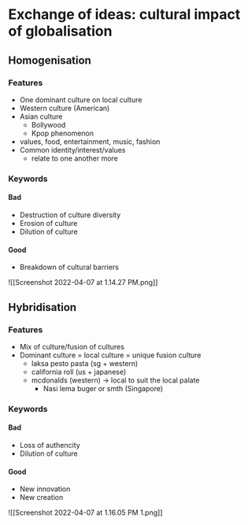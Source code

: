# Exchange of ideas: cultural impact of globalisation

## Homogenisation

### Features

- One dominant culture on local culture
- Western culture (American)
- Asian culture
	- Bollywood
	- Kpop phenomenon
- values, food, entertainment, music, fashion
- Common identity/interest/values
	- relate to one another more

### Keywords

#### Bad

- Destruction of culture diversity
- Erosion of culture
- Dilution of culture

#### Good

- Breakdown of cultural barriers

![[Screenshot 2022-04-07 at 1.14.27 PM.png]]

## Hybridisation

### Features

- Mix of culture/fusion of cultures
- Dominant culture = local culture = unique fusion culture
	- laksa pesto pasta (sg + western)
	- california roll (us + japanese)
	- mcdonalds (western) -> local to suit the local palate
		- Nasi lema buger or smth (Singapore)

### Keywords

#### Bad

- Loss of authencity
- Dilution of culture

#### Good

- New innovation
- New creation

![[Screenshot 2022-04-07 at 1.16.05 PM 1.png]]
